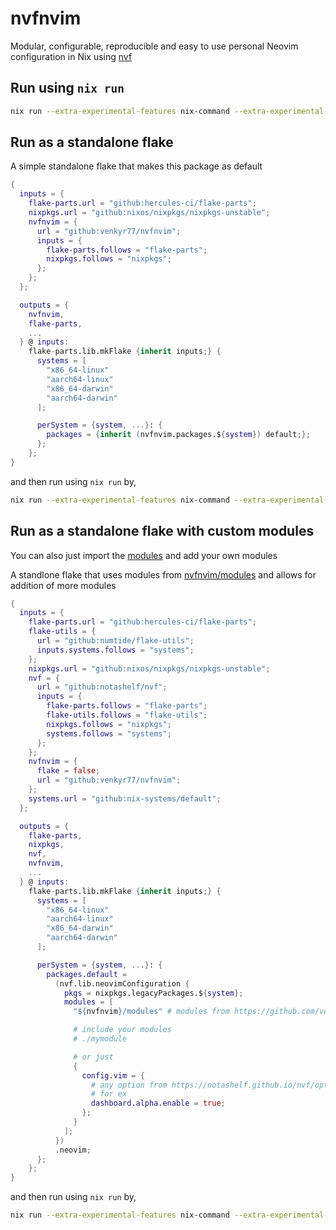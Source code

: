 # nvfnvim

Modular, configurable, reproducible and easy to use personal Neovim
configuration in Nix using [nvf](https://github.com/NotAShelf/nvf)

## Run using `nix run`

```sh
nix run --extra-experimental-features nix-command --extra-experimental-features flakes github:venkyr77/nvfnvim
```

## Run as a standalone flake

A simple standalone flake that makes this package as default

```nix
{
  inputs = {
    flake-parts.url = "github:hercules-ci/flake-parts";
    nixpkgs.url = "github:nixos/nixpkgs/nixpkgs-unstable";
    nvfnvim = {
      url = "github:venkyr77/nvfnvim";
      inputs = {
        flake-parts.follows = "flake-parts";
        nixpkgs.follows = "nixpkgs";
      };
    };
  };

  outputs = {
    nvfnvim,
    flake-parts,
    ...
  } @ inputs:
    flake-parts.lib.mkFlake {inherit inputs;} {
      systems = [
        "x86_64-linux"
        "aarch64-linux"
        "x86_64-darwin"
        "aarch64-darwin"
      ];

      perSystem = {system, ...}: {
        packages = {inherit (nvfnvim.packages.${system}) default;};
      };
    };
}
```

and then run using `nix run` by,

```sh
nix run --extra-experimental-features nix-command --extra-experimental-features flakes .
```

## Run as a standalone flake with custom modules

You can also just import the
[modules](https://github.com/venkyr77/nvfnvim/tree/main/modules) and add your
own modules

A standlone flake that uses modules from
[nvfnvim/modules](https://github.com/venkyr77/nvfnvim/tree/main/modules) and
allows for addition of more modules

```nix
{
  inputs = {
    flake-parts.url = "github:hercules-ci/flake-parts";
    flake-utils = {
      url = "github:numtide/flake-utils";
      inputs.systems.follows = "systems";
    };
    nixpkgs.url = "github:nixos/nixpkgs/nixpkgs-unstable";
    nvf = {
      url = "github:notashelf/nvf";
      inputs = {
        flake-parts.follows = "flake-parts";
        flake-utils.follows = "flake-utils";
        nixpkgs.follows = "nixpkgs";
        systems.follows = "systems";
      };
    };
    nvfnvim = {
      flake = false;
      url = "github:venkyr77/nvfnvim";
    };
    systems.url = "github:nix-systems/default";
  };

  outputs = {
    flake-parts,
    nixpkgs,
    nvf,
    nvfnvim,
    ...
  } @ inputs:
    flake-parts.lib.mkFlake {inherit inputs;} {
      systems = [
        "x86_64-linux"
        "aarch64-linux"
        "x86_64-darwin"
        "aarch64-darwin"
      ];

      perSystem = {system, ...}: {
        packages.default =
          (nvf.lib.neovimConfiguration {
            pkgs = nixpkgs.legacyPackages.${system};
            modules = [
              "${nvfnvim}/modules" # modules from https://github.com/venkyr77/nvfnvim/tree/main/modules

              # include your modules
              # ./mymodule

              # or just
              {
                config.vim = {
                  # any option from https://notashelf.github.io/nvf/options.html
                  # for ex
                  dashboard.alpha.enable = true;
                };
              }
            ];
          })
          .neovim;
      };
    };
}
```

and then run using `nix run` by,

```sh
nix run --extra-experimental-features nix-command --extra-experimental-features flakes .
```
